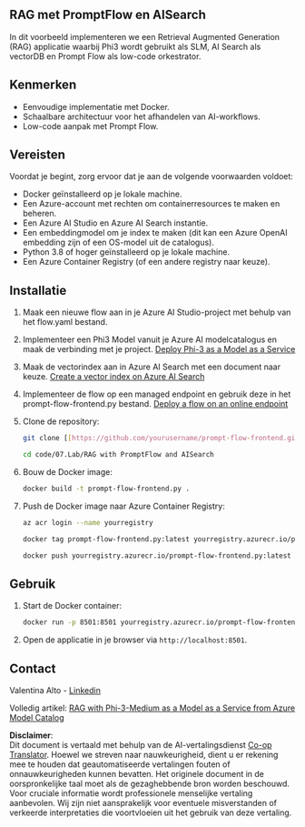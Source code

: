 <!--
CO_OP_TRANSLATOR_METADATA:
{
  "original_hash": "8ec74e4a49934dad78bc52dcb898359c",
  "translation_date": "2025-07-16T17:09:21+00:00",
  "source_file": "code/07.Lab/RAG_with_PromptFlow_and_AISearch/README.md",
  "language_code": "nl"
}
-->
## RAG met PromptFlow en AISearch

In dit voorbeeld implementeren we een Retrieval Augmented Generation (RAG) applicatie waarbij Phi3 wordt gebruikt als SLM, AI Search als vectorDB en Prompt Flow als low-code orkestrator.

## Kenmerken

- Eenvoudige implementatie met Docker.
- Schaalbare architectuur voor het afhandelen van AI-workflows.
- Low-code aanpak met Prompt Flow.

## Vereisten

Voordat je begint, zorg ervoor dat je aan de volgende voorwaarden voldoet:

- Docker geïnstalleerd op je lokale machine.
- Een Azure-account met rechten om containerresources te maken en beheren.
- Een Azure AI Studio en Azure AI Search instantie.
- Een embeddingmodel om je index te maken (dit kan een Azure OpenAI embedding zijn of een OS-model uit de catalogus).
- Python 3.8 of hoger geïnstalleerd op je lokale machine.
- Een Azure Container Registry (of een andere registry naar keuze).

## Installatie

1. Maak een nieuwe flow aan in je Azure AI Studio-project met behulp van het flow.yaml bestand.
2. Implementeer een Phi3 Model vanuit je Azure AI modelcatalogus en maak de verbinding met je project. [Deploy Phi-3 as a Model as a Service](https://learn.microsoft.com/azure/machine-learning/how-to-deploy-models-phi-3?view=azureml-api-2&tabs=phi-3-mini)
3. Maak de vectorindex aan in Azure AI Search met een document naar keuze. [Create a vector index on Azure AI Search](https://learn.microsoft.com/azure/search/search-how-to-create-search-index?tabs=portal)
4. Implementeer de flow op een managed endpoint en gebruik deze in het prompt-flow-frontend.py bestand. [Deploy a flow on an online endpoint](https://learn.microsoft.com/azure/ai-studio/how-to/flow-deploy)
5. Clone de repository:

    ```sh
    git clone [[https://github.com/yourusername/prompt-flow-frontend.git](https://github.com/microsoft/Phi-3CookBook.git)](https://github.com/microsoft/Phi-3CookBook.git)
    
    cd code/07.Lab/RAG with PromptFlow and AISearch
    ```

6. Bouw de Docker image:

    ```sh
    docker build -t prompt-flow-frontend.py .
    ```

7. Push de Docker image naar Azure Container Registry:

    ```sh
    az acr login --name yourregistry
    
    docker tag prompt-flow-frontend.py:latest yourregistry.azurecr.io/prompt-flow-frontend.py:latest
    
    docker push yourregistry.azurecr.io/prompt-flow-frontend.py:latest
    ```

## Gebruik

1. Start de Docker container:

    ```sh
    docker run -p 8501:8501 yourregistry.azurecr.io/prompt-flow-frontend.py:latest
    ```

2. Open de applicatie in je browser via `http://localhost:8501`.

## Contact

Valentina Alto - [Linkedin](https://www.linkedin.com/in/valentina-alto-6a0590148/)

Volledig artikel: [RAG with Phi-3-Medium as a Model as a Service from Azure Model Catalog](https://medium.com/@valentinaalto/rag-with-phi-3-medium-as-a-model-as-a-service-from-azure-model-catalog-62e1411948f3)

**Disclaimer**:  
Dit document is vertaald met behulp van de AI-vertalingsdienst [Co-op Translator](https://github.com/Azure/co-op-translator). Hoewel we streven naar nauwkeurigheid, dient u er rekening mee te houden dat geautomatiseerde vertalingen fouten of onnauwkeurigheden kunnen bevatten. Het originele document in de oorspronkelijke taal moet als de gezaghebbende bron worden beschouwd. Voor cruciale informatie wordt professionele menselijke vertaling aanbevolen. Wij zijn niet aansprakelijk voor eventuele misverstanden of verkeerde interpretaties die voortvloeien uit het gebruik van deze vertaling.